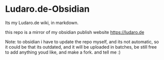 # Ludaro.de-Obsidian
Its my Ludaro.de wiki, in markdown.

this repo is a mirror of my obsidian publish website https://ludaro.de


Note: to obsidian i have to update the repo myself, and its not automatic, so it could be that its outdated, and it will be uploaded in batches, be still free to add anything youd like, and make a fork. and tell me :)

